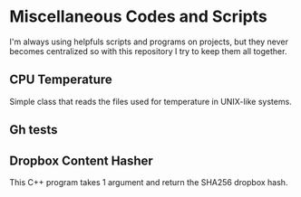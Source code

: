 # Miscellaneous Codes and Scripts

I'm always using helpfuls scripts and programs on projects, but they never becomes centralized so with this repository I try to keep them all together.

## CPU Temperature

Simple class that reads the files used for temperature in UNIX-like systems. 

## Gh tests

## Dropbox Content Hasher

This C++ program takes 1 argument and return the SHA256 dropbox hash. 
